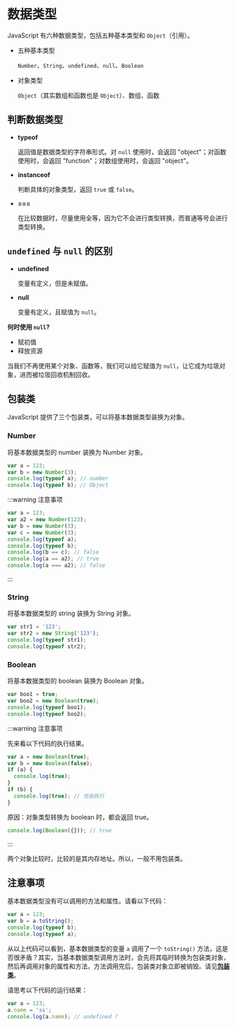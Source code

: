 # 数据类型

JavaScript 有六种数据类型，包括五种基本类型和 `Object`（引用）。

- 五种基本类型  
  
  `Number`、`String`、`undefined`、`null`、`Boolean`

- 对象类型  

  `Object`（其实数组和函数也是 `Object`）、数组、函数

## 判断数据类型  

- **typeof**  

  返回值是数据类型的字符串形式。对 `null` 使用时，会返回 "object"；对函数使用时，会返回 "function"；对数组使用时，会返回 "object"。

- **instanceof**  

  判断具体的对象类型，返回 `true` 或 `false`。

- **===**  

  在比较数据时，尽量使用全等，因为它不会进行类型转换，而普通等号会进行类型转换。

## `undefined` 与 `null` 的区别

- **undefined**  
  
  变量有定义，但是未赋值。

- **null**  

  变量有定义，且赋值为 `null`。

**何时使用 `null`?**  

- 赋初值
- 释放资源  


当我们不再使用某个对象、函数等，我们可以给它赋值为 `null`，让它成为垃圾对象，进而被垃圾回收机制回收。

## 包装类

JavaScript 提供了三个包装类，可以将基本数据类型装换为对象。

### Number

将基本数据类型的 number 装换为 Number 对象。

```js
var a = 123;
var b = new Number(3);
console.log(typeof a); // number
console.log(typeof b); // Object
```

:::warning 注意事项 
```js
var a = 123;
var a2 = new Number(123);
var b = new Number(3);
var c = new Number(3);
console.log(typeof a);
console.log(typeof b);
console.log(b == c); // false
console.log(a == a2); // true
console.log(a === a2); // false
```
:::

### String

将基本数据类型的 string 装换为 String 对象。

```js
var str1 = '123';
var str2 = new String('123');
console.log(typeof str1);
console.log(typeof str2);
```

### Boolean

将基本数据类型的 boolean 装换为 Boolean 对象。

```js
var boo1 = true;
var boo2 = new Boolean(true);
console.log(typeof boo1);
console.log(typeof boo2);
```

:::warning 注意事项 

先来看以下代码的执行结果。

```js
var a = new Boolean(true);
var b = new Boolean(false);
if (a) {
  console.log(true);
}
if (b) {
  console.log(true); // 也会执行
}
```

原因：对象类型转换为 boolean 时，都会返回 true。

```js
console.log(Boolean({})); // true
```
:::

两个对象比较时，比较的是其内存地址。所以，一般不用包装类。


## 注意事项

基本数据类型没有可以调用的方法和属性。请看以下代码：

```js
var a = 123;
var b = a.toString();
console.log(typeof b);
console.log(typeof a);
```

从以上代码可以看到，基本数据类型的变量 `a` 调用了一个 `toString()` 方法，这是否很矛盾？其实，当基本数据类型调用方法时，会先将其临时转换为包装类对象，然后再调用对象的属性和方法，方法调用完后，包装类对象立即被销毁。请见[**包装类**](#包装类)。  

请思考以下代码的运行结果：

```js
var a = 123;
a.name = 'ss';
console.log(a.name); // undefined ?
```
